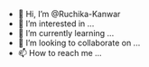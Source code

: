 - 👋 Hi, I’m @Ruchika-Kanwar
- 👀 I’m interested in ...
- 🌱 I’m currently learning ...
- 💞️ I’m looking to collaborate on ...
- 📫 How to reach me ...

<!---
Ruchika-Kanwar/Ruchika-Kanwar is a ✨ special ✨ repository because its `README.md` (this file) appears on your GitHub profile.
You can click the Preview link to take a look at your changes.
--->
